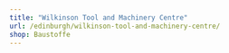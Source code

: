 ```yaml
---
title: "Wilkinson Tool and Machinery Centre"
url: /edinburgh/wilkinson-tool-and-machinery-centre/
shop: Baustoffe
---
```


